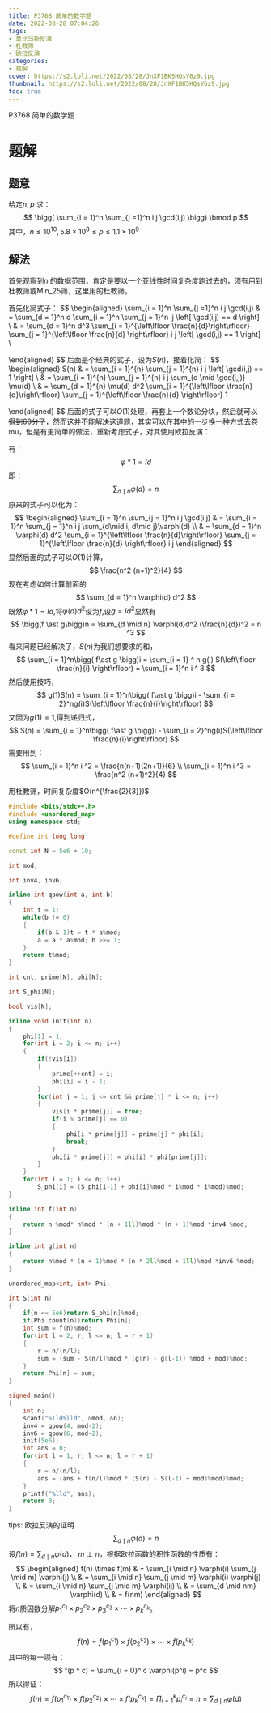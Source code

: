 ```yaml
---
title: P3768 简单的数学题
date: 2022-08-28 07:04:26
tags:
- 莫比乌斯反演
- 杜教筛
- 欧拉反演
categories:
- 题解
cover: https://s2.loli.net/2022/08/28/JnXF1BK5HQsY6z9.jpg
thumbnail: https://s2.loli.net/2022/08/28/JnXF1BK5HQsY6z9.jpg
toc: true
---
```


P3768 简单的数学题


<!-- more -->



# 题解

## 题意

给定$n,p$ 求：
$$
\bigg(  \sum_{i = 1}^n \sum_{j =1}^n i j \gcd(i,j) \bigg) \bmod p
$$
其中，$n \le 10 ^ {10}, 5.8 \times 10 ^ 8 \le p \le 1.1 \times 10 ^ 9$

## 解法

首先观察到$n$ 的数据范围，肯定是要以一个亚线性时间复杂度跑过去的，须有用到杜教筛或Min_25筛，这里用的杜教筛。

首先化简式子：
$$
\begin{aligned}
\sum_{i = 1}^n \sum_{j =1}^n i j \gcd(i,j)
& = \sum_{d = 1}^n d \sum_{i = 1}^n \sum_{j = 1}^n ij \left[ \gcd(i,j) == d \right] \\
& = \sum_{d = 1}^n d^3 \sum_{i = 1}^{\left\lfloor \frac{n}{d}\right\rfloor} \sum_{j = 1}^{\left\lfloor \frac{n}{d} \right\rfloor} i j \left[ \gcd(i,j) == 1 \right] \\

\end{aligned}
$$
后面是个经典的式子，设为$S(n)$，接着化简：
$$
\begin{aligned}
S(n)
& = \sum_{i = 1}^{n} \sum_{j = 1}^{n} i j \left[ \gcd(i,j) == 1 \right] \\
& = \sum_{i = 1}^{n} \sum_{j = 1}^{n} i j \sum_{d \mid \gcd(i,j)} \mu(d) \\
& = \sum_{d = 1}^{n} \mu(d) d^2 \sum_{i = 1}^{\left\lfloor \frac{n}{d}\right\rfloor} \sum_{j = 1}^{\left\lfloor \frac{n}{d} \right\rfloor} 1

\end{aligned}
$$
后面的式子可以$O(1)$处理，再套上一个数论分块，~~然后就可以得到60分了~~，然而这并不能解决这道题，其实可以在其中的一步换一种方式去卷mu，但是有更简单的做法，重新考虑式子，对其使用欧拉反演：

有：
$$
\varphi \ast 1 = Id 
$$
即：
$$
\sum_{d\mid n}\varphi(d) = n
$$
原来的式子可以化为：
$$
\begin{aligned}
\sum_{i = 1}^n \sum_{j = 1}^n i j \gcd(i,j)
& = \sum_{i = 1}^n \sum_{j = 1}^n i j \sum_{d\mid i, d\mid j}\varphi(d) \\
& = \sum_{d = 1}^n \varphi(d) d^2 \sum_{i = 1}^{\left\lfloor \frac{n}{d}\right\rfloor} \sum_{j = 1}^{\left\lfloor \frac{n}{d} \right\rfloor} i j
\end{aligned}
$$
显然后面的式子可以$O(1)$计算，
$$
\frac{n^2 (n+1)^2}{4}
$$
现在考虑如何计算前面的
$$
\sum_{d = 1}^n \varphi(d) d^2
$$
既然$\varphi \ast 1 = Id$,将$\varphi(d)d^2$设为$f$,设$g = Id^2$显然有
$$
\bigg(f \ast g\bigg)n = \sum_{d \mid n} \varphi(d)d^2 (\frac{n}{d})^2 = n ^3
$$
看来问题已经解决了，$S(n)$为我们想要求的和，
$$
\sum_{i = 1}^n\bigg( f\ast g \bigg)i   = \sum_{i = 1} ^ n g(i) S(\left\lfloor \frac{n}{i} \right\rfloor) = \sum_{i = 1}^n i ^ 3
$$
然后使用技巧，
$$
g(1)S(n) = \sum_{i = 1}^n\bigg( f\ast g \bigg)i - \sum_{i = 2}^ng(i)S(\left\lfloor \frac{n}{i}\right\rfloor)
$$
又因为$g(1) = 1$,得到递归式，
$$
S(n) = \sum_{i = 1}^n\bigg( f\ast g \bigg)i - \sum_{i = 2}^ng(i)S(\left\lfloor \frac{n}{i}\right\rfloor)
$$
需要用到：
$$
\sum_{i = 1}^n i ^2 = \frac{n(n+1)(2n+1)}{6} \\
\sum_{i = 1}^n i ^3 = \frac{n^2 (n+1)^2}{4}
$$


用杜教筛，时间复杂度$O(n^{\frac{2}{3}})$

 

~~~c++
#include <bits/stdc++.h>
#include <unordered_map>
using namespace std;

#define int long long

const int N = 5e6 + 10;

int mod;

int inv4, inv6;

inline int qpow(int a, int b)
{
    int t = 1;
    while(b != 0)
    {
        if(b & 1)t = t * a%mod;
        a = a * a%mod; b >>= 1;
    }
    return t%mod;
}

int cnt, prime[N], phi[N];

int S_phi[N];

bool vis[N];

inline void init(int n)
{
    phi[1] = 1;
    for(int i = 2; i <= n; i++)
    {
        if(!vis[i])
        {
            prime[++cnt] = i;
            phi[i] = i - 1;
        }
        for(int j = 1; j <= cnt && prime[j] * i <= n; j++)
        {
            vis[i * prime[j]] = true;
            if(i % prime[j] == 0)
            {
                phi[i * prime[j]] = prime[j] * phi[i];
                break;
            }
            phi[i * prime[j]] = phi[i] * phi[prime[j]];
        }
    }
    for(int i = 1; i <= n; i++)
        S_phi[i] = (S_phi[i-1] + phi[i]%mod * i%mod * i%mod)%mod;
}

inline int f(int n)
{
    return n %mod* n%mod * (n + 1ll)%mod * (n + 1)%mod *inv4 %mod;
}

inline int g(int n)
{
    return n%mod * (n + 1)%mod * (n * 2ll%mod + 1ll)%mod *inv6 %mod;
}

unordered_map<int, int> Phi;

int S(int n)
{
    if(n <= 5e6)return S_phi[n]%mod;
    if(Phi.count(n))return Phi[n];
    int sum = f(n)%mod;
    for(int l = 2, r; l <= n; l = r + 1)
    {
        r = n/(n/l);
        sum = (sum - S(n/l)%mod * (g(r) - g(l-1)) %mod + mod)%mod;
    }
    return Phi[n] = sum;
}

signed main()
{
    int n;
    scanf("%lld%lld", &mod, &n);
    inv4 = qpow(4, mod-2);
    inv6 = qpow(6, mod-2);
    init(5e6);
    int ans = 0;
    for(int l = 1, r; l <= n; l = r + 1)
    {
        r = n/(n/l);
        ans = (ans + f(n/l)%mod * (S(r) - S(l-1) + mod)%mod)%mod;
    }
    printf("%lld", ans);
    return 0;
}
~~~



  

tips: 欧拉反演的证明
$$
\sum_{d \mid n} \varphi(d) = n
$$
设$f(n) = \sum_{d \mid n} \varphi(d)$， $m \perp n$，根据欧拉函数的积性函数的性质有：
$$
\begin{aligned}
f(n) \times f(m) 
& = \sum_{i \mid n} \varphi(i) \sum_{j \mid m} \varphi(j) \\
& = \sum_{i \mid n}  \sum_{j \mid m} \varphi(i) \varphi(j) \\
& = \sum_{i \mid n}  \sum_{j \mid m} \varphi(ij)  \\
& = \sum_{d \mid nm}  \varphi(d)  \\
& = f(nm)
\end{aligned}
$$
将$n$质因数分解$p_1 ^ {c_{1}} \times p_2 ^ {c_{2}} \times p_3 ^ {c_{3}} \times \cdots \times p_k ^ {c_{k}}$。

所以有，
$$
f(n) = f(p_1 ^ {c_{1}}) \times f(p_2 ^ {c_{2}}) \times \cdots \times f(p_k ^ {c_{k}})
$$
其中的每一项有：
$$
f(p ^ c) = \sum_{i = 0}^ c \varphi(p^i) = p^c
$$
所以得证：
$$
f(n) = f(p_1 ^ {c_{1}}) \times f(p_2 ^ {c_{2}}) \times \cdots \times f(p_k ^ {c_{k}}) = \Pi_{i =1}^k p_i^{c_i} = n = \sum_{d \mid n} \varphi(d)
$$
